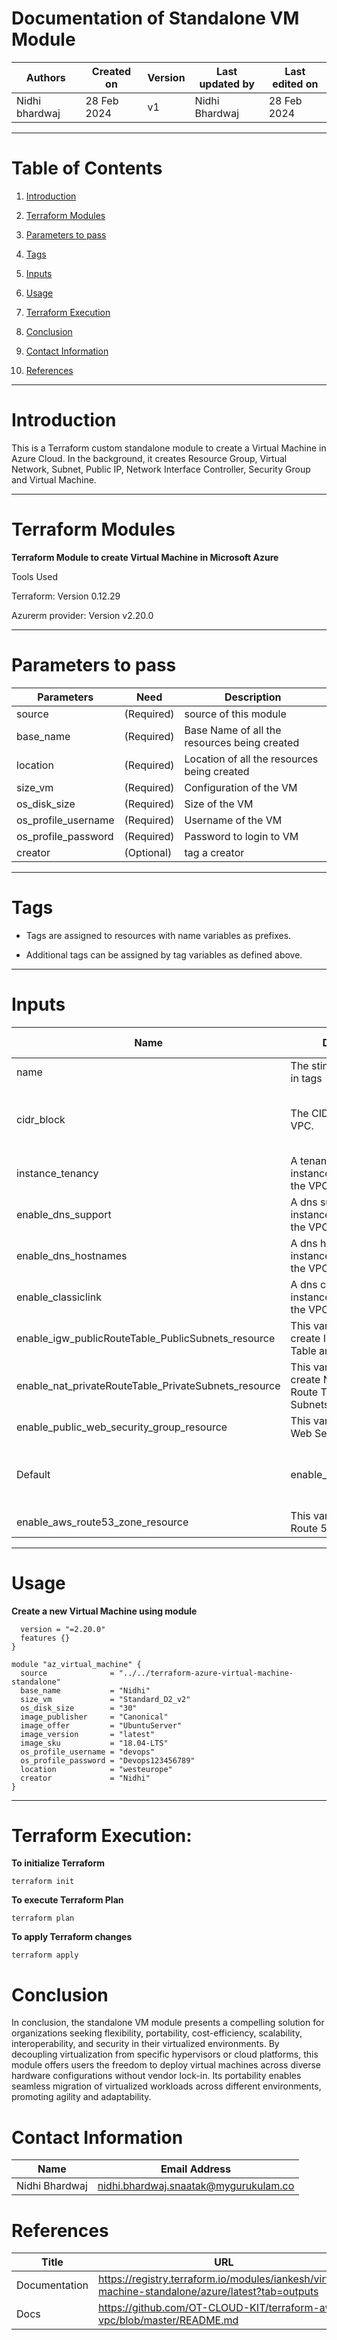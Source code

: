 # Documentation of Standalone VM Module


|   Authors        |  Created on   |  Version   | Last updated by | Last edited on |
| -----------------| --------------| -----------|---------------- | -------------- |
| Nidhi bhardwaj   |  28 Feb 2024  |     v1     | Nidhi Bhardwaj  | 28 Feb 2024    |


***

# Table of Contents

1. [Introduction](#Introduction)

2. [Terraform Modules](#Terraform-Modules)

3. [Parameters to pass](#Parameters-to-pass)

4. [Tags](#Tags)

5. [Inputs](#Inputs)

6. [Usage](#Usage)

7. [Terraform Execution](#Terraform-Execution)

8. [Conclusion](#Conclusion)

9. [Contact Information](#Contact-Information)

10. [References](#References)

***

# Introduction 

This is a Terraform custom standalone module to create a Virtual Machine in Azure Cloud. In the background, it creates Resource Group, Virtual Network, Subnet, Public IP, Network Interface Controller, Security Group and Virtual Machine.


***


# Terraform Modules

**Terraform Module to create Virtual Machine in Microsoft Azure**

Tools Used

Terraform: Version 0.12.29

Azurerm provider: Version v2.20.0



***

# Parameters to pass


|Parameters	|Need |	Description|
|----------|---------|-----------|
|source	|(Required)	|source of this module|
|base_name|	(Required)|	Base Name of all the resources being created|
|location|	(Required)	|Location of all the resources being created|
|size_vm|	(Required)|	Configuration of the VM|
|os_disk_size|	(Required)|	Size of the VM|
|os_profile_username|	(Required)	|Username of the VM|
|os_profile_password	|(Required)	|Password to login to VM|
|creator	|(Optional)	|tag a creator|



***

# Tags

+ Tags are assigned to resources with name variables as prefixes.

+ Additional tags can be assigned by tag variables as defined above.


***

# Inputs

|Name	|Description	|Type	|Default	Required|
|-----|-------------|-----|-------|
|name	|The sting name append in tags |string	|"opstree"|	yes|
|cidr_block	|The CIDR block for the VPC.| The default value is a valid CIDR	|string	|"10.0.0.0/24"|	no|
|instance_tenancy|	A tenancy option for instances launched into the VPC	|string	|"default"	|no|
|enable_dns_support	|A dns support for instances launched into the VPC|	boolean	|"true"	|no|
|enable_dns_hostnames|	A dns hostname for instances launched into the VPC	|boolean|	"false"	|no|
|enable_classiclink	|A dns classiclink for instances launched into the VPC|	boolean	|"false"	|no|
|enable_igw_publicRouteTable_PublicSubnets_resource|	This variable is used to create IGW, Public Route Table and Public Subnets	|boolean|	"True"	|no|
|enable_nat_privateRouteTable_PrivateSubnets_resource	|This variable is used to create NAT, Private Route Table and Private Subnets|	boolean|	"True"|	no|
|enable_public_web_security_group_resource|	This variable is to create Web Security Group	|boolean	|"True"	|no|
|Default|enable_pub_alb_resource|	This variable is to create ALB|	boolean	|"True"	|no|
|enable_aws_route53_zone_resource	|This variable is to create Route 53 Zone	|boolean	|"True"	|no|

***

# Usage

**Create a new Virtual Machine using module**

```provider "azure" {
  version = "=2.20.0"
  features {}
}

module "az_virtual_machine" {
  source              = "../../terraform-azure-virtual-machine-standalone"
  base_name           = "Nidhi"
  size_vm             = "Standard_D2_v2"
  os_disk_size        = "30"
  image_publisher     = "Canonical"
  image_offer         = "UbuntuServer"
  image_version       = "latest"
  image_sku           = "18.04-LTS"
  os_profile_username = "devops"
  os_profile_password = "Devops123456789"
  location            = "westeurope"
  creator             = "Nidhi"
}
```




***

# Terraform Execution:



**To initialize Terraform**





```terraform init```



**To execute Terraform Plan**



```terraform plan```




**To apply Terraform changes**



```terraform apply```



# Conclusion


In conclusion, the standalone VM module presents a compelling solution for organizations seeking flexibility, portability, cost-efficiency, scalability, interoperability, and security in their virtualized environments. By decoupling virtualization from specific hypervisors or cloud platforms, this module offers users the freedom to deploy virtual machines across diverse hardware configurations without vendor lock-in. Its portability enables seamless migration of virtualized workloads across different environments, promoting agility and adaptability.


# Contact Information

|  Name                     |        	Email Address         |
| ------------              | --------------------------------|
| Nidhi Bhardwaj            | nidhi.bhardwaj.snaatak@mygurukulam.co   |




# References

| Title                                      | URL                                           |
|--------------------------------------------|-----------------------------------------------|
|Documentation|https://registry.terraform.io/modules/iankesh/virtual-machine-standalone/azure/latest?tab=outputs|
|Docs |https://github.com/OT-CLOUD-KIT/terraform-aws-vpc/blob/master/README.md|


